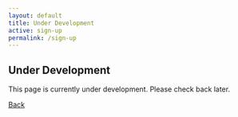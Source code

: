 ```yaml
---
layout: default
title: Under Development
active: sign-up
permalink: /sign-up
---
```


## Under Development

This page is currently under development. Please check back later.

<a href="/" class="link-body-emphasis link-underline link-underline-opacity-0">Back</a>
